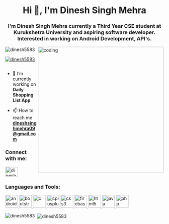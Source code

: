 <h1 align="center">Hi 👋, I'm Dinesh Singh Mehra</h1>
<h3 align="center">I'm Dinesh Singh Mehra currently a Third Year CSE student at Kurukshetra University and aspiring software developer. Interested in working on Android Development, API's.</h3>
<img align="right" alt="coding" width="400" src="https://www.google.com/url?sa=i&url=https%3A%2F%2Fwww.alamy.com%2Fcoding-word-cloud-concept-on-black-background-image208182066.html&psig=AOvVaw3jsnjauKaqytM5rb_pZ7Z0&ust=1606893845241000&source=images&cd=vfe&ved=0CAIQjRxqFwoTCLjp2ZGgrO0CFQAAAAAdAAAAABAD>
<p align="left"> <img src="https://komarev.com/ghpvc/?username=dinesh5583&label=Profile%20views&color=0e75b6&style=flat" alt="dinesh5583" /> </p>

<p align="left"> <a href="https://github.com/ryo-ma/github-profile-trophy"><img src="https://github-profile-trophy.vercel.app/?username=dinesh5583" alt="dinesh5583" /></a> </p>

<p align="left"> <a href="https://twitter.com/" target="blank"><img src="https://img.shields.io/twitter/follow/?logo=twitter&style=for-the-badge" alt="" /></a> </p>

- 🔭 I’m currently working on **Daily Shopping List App**

- 📫 How to reach me **dineshsinghmehra09@gmail.com**

<h3 align="left">Connect with me:</h3>
<p align="left">
<a href="https://www.codechef.com/users/dinesh5583" target="blank"><img align="center" src="https://cdn.jsdelivr.net/npm/simple-icons@3.1.0/icons/codechef.svg" alt="dinesh5583" height="30" width="40" /></a>
</p>

<h3 align="left">Languages and Tools:</h3>
<p align="left"> <a href="https://developer.android.com" target="_blank"> <img src="https://devicons.github.io/devicon/devicon.git/icons/android/android-original-wordmark.svg" alt="android" width="40" height="40"/> </a> <a href="https://getbootstrap.com" target="_blank"> <img src="https://devicons.github.io/devicon/devicon.git/icons/bootstrap/bootstrap-plain.svg" alt="bootstrap" width="40" height="40"/> </a> <a href="https://www.cprogramming.com/" target="_blank"> <img src="https://devicons.github.io/devicon/devicon.git/icons/c/c-original.svg" alt="c" width="40" height="40"/> </a> <a href="https://www.w3schools.com/cpp/" target="_blank"> <img src="https://devicons.github.io/devicon/devicon.git/icons/cplusplus/cplusplus-original.svg" alt="cplusplus" width="40" height="40"/> </a> <a href="https://www.w3schools.com/css/" target="_blank"> <img src="https://devicons.github.io/devicon/devicon.git/icons/css3/css3-original-wordmark.svg" alt="css3" width="40" height="40"/> </a> <a href="https://firebase.google.com/" target="_blank"> <img src="https://www.vectorlogo.zone/logos/firebase/firebase-icon.svg" alt="firebase" width="40" height="40"/> </a> <a href="https://www.w3.org/html/" target="_blank"> <img src="https://devicons.github.io/devicon/devicon.git/icons/html5/html5-original-wordmark.svg" alt="html5" width="40" height="40"/> </a> <a href="https://www.java.com" target="_blank"> <img src="https://devicons.github.io/devicon/devicon.git/icons/java/java-original-wordmark.svg" alt="java" width="40" height="40"/> </a> <a href="https://www.php.net" target="_blank"> <img src="https://devicons.github.io/devicon/devicon.git/icons/php/php-original.svg" alt="php" width="40" height="40"/> </a> </p>

<p><img align="left" src="https://github-readme-stats.vercel.app/api/top-langs?username=dinesh5583&show_icons=true&locale=en&layout=compact" alt="dinesh5583" /></p>

<p>&nbsp;<img align="center" src="https://github-readme-stats.vercel.app/api?username=dinesh5583&show_icons=true&locale=en" alt="dinesh5583" /></p>
